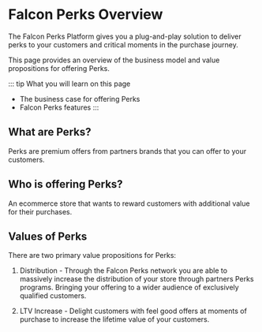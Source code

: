 # Falcon Perks Overview

The Falcon Perks Platform gives you a plug-and-play solution to deliver perks to your customers and critical moments in the purchase journey.

This page provides an overview of the business model and value propositions for offering Perks.


::: tip What you will learn on this page
- The business case for offering Perks
- Falcon Perks features
:::


## What are Perks?
Perks are premium offers from partners brands that you can offer to your customers.

## Who is offering Perks?
An ecommerce store that wants to reward customers with additional value for their purchases.

## Values of Perks
There are two primary value propositions for Perks:

1. Distribution - Through the Falcon Perks network you are able to massively increase the distribution of your store through partners Perks programs. Bringing your offering to a wider audience of exclusively qualified customers. 

2. LTV Increase - Delight customers with feel good offers at moments of purchase to increase the lifetime value of your customers.
